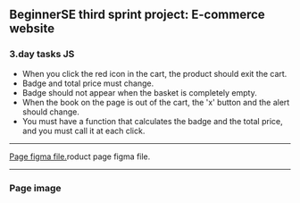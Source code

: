 ## BeginnerSE third sprint project: E-commerce website

### 3.day tasks JS

* When you click the red icon in the cart, the product should exit the cart.
* Badge and total price must change.
* Badge should not appear when the basket is completely empty.
* When the book on the page is out of the cart, the 'x' button and the alert should change.
* You must have a function that calculates the badge and the total price, and you must call it at each click.


<hr>
<a href="https://www.figma.com/file/632b4DFRdxBPdPDucgkGVK/Untitled?node-id=1%3A2">Page figma file.</a>roduct page figma file.</a>

<hr>

### Page image
<img src="./day3.png" alt="">
